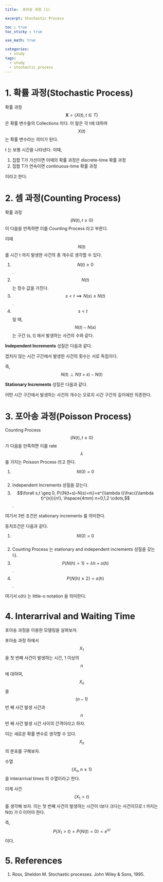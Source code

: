 ```yaml
---
title:  포아송 과정 (1)

excerpt: Stochastic Process  

toc : true
toc_sticky : true  

use_math: true

categories:
  - study
tags:
  - study
  - stochastic_process
---
```


# 1. 확률 과정(Stochastic Process)
확률 과정 $$\mathbf{X} = \{X(t), t \in T\}$$ 은
확률 변수들의 Collections 이다. 이 말은 각 t에 대하여 $$X(t)$$ 는 확률 변수라는 의미가 된다.

t 는 보통 시간을 나타낸다. 이때,

1. 집합 T가 가산이면 이때의 확률 과정은 discrete-time 확률 과정
2. 집합 T가 연속이면 continuous-time 확률 과정

이라고 한다.

# 2. 셈 과정(Counting Process)

확률 과정 $$\{N(t), t \geq 0 \}$$ 이 다음을 만족하면 이를
Counting Process 라고 부른다. 

이때 $$N(t)$$ 를 시간 t 까지 발생한 사건의 총 개수로 생각할 수 있다.

1. $$N(t) \geq 0$$.
2. $$N(t)$$ 는 정수 값을 가진다.
3. $$s<t \implies N(s) \leq N(t)$$.
4. $$s<t \quad$$ 일 때, $$N(t)-N(s)$$ 는 구간 (s, t] 에서 발생하는 사건의 수와 같다.

**Independent Increments** 성질은 다음과 같다.

겹치지 않는 시간 구간에서 발생한 사건의 횟수는 서로 독립이다.

즉, $$N(t) \perp N(t+s)-N(t)$$

 **Stationary Increments** 성질은 다음과 같다.

어떤 시간 구간에서 발생하는 사건의 개수는 오로지 시간 구간의 길이에만 의존한다. 


# 3. 포아송 과정(Poisson Process) 

Counting Process $$\{N(t), t \geq 0 \}$$ 가 다음을 만족하면
이를 rate $$\lambda$$ 를 가지는 Poisson Process 라고 한다. 

1. $$N(0)=0$$.
2. Independent Increments 성질을 갖는다.
3. $$\forall s,t \geq 0, P\{N(t+s)-N(s)=n\}=e^{\lambda t}\frac{(\lambda t)^{n}}{n!}, \hspace{4mm} n=0,1,2 \cdots,$$.

여기서 3번 조건은 stationary increments 를 의미한다.

동치조건은 다음과 같다. 

1. $$N(0)=0$$.
2. Counting Process 는 stationary and independent increments 성질을 갖는다.
3. $$P\{N(h)=1\}=\lambda h+ o(h)$$.
4. $$P\{N(h) \geq 2\} = o(h)$$.

여기서 o(h) 는 little-o notation 을 의미한다.

# 4. Interarrival and Waiting Time
포아송 과정을 이용한 모델링을 살펴보자.

포아송 과정 하에서 $$X_1$$ 을 첫 번째 사건이 발생하는 시간, 1 이상의 $$n$$ 에 대하여, $$X_n$$ 을 $$(n-1)$$ 번 째 사건 발생 시간과 $$n$$ 번 째 사건 발생 시간
사이의 간격이라고 하자.

이는 새로운 확률 변수로 생각할 수 있다. $$X_n$$ 의 분포를 구해보자.

수열 $$\{X_n, n \geq 1 \}$$ 을 interarrival times 의 수열이라고 한다. 

이제 사건 $$\{X_1 > t \}$$ 를 생각해 보자. 이는 첫 번쨰 사건이
발생하는 시간이 t보다 크다는 사건이므로 t 까지는 N(t) 가 0 이어야 한다.

즉, $$P\{X_1 > t \} = P\{N(t)=0 \}  = e^{\lambda t}$$ 이다.


# 5. References

1. Ross, Sheldon M. Stochastic processes. John Wiley & Sons, 1995.